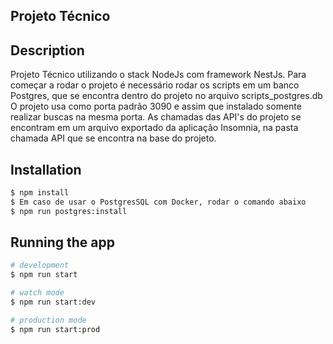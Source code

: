 ## Projeto Técnico

## Description

Projeto Técnico utilizando o stack NodeJs com framework NestJs.
Para começar a rodar o projeto é necessário rodar os scripts em um banco Postgres, que se encontra dentro do projeto no arquivo scripts_postgres.db
O projeto usa como porta padrão 3090 e assim que instalado somente realizar buscas na mesma porta.
As chamadas das API's do projeto se encontram em um arquivo exportado da aplicação Insomnia, na pasta chamada API que se encontra na base do projeto.

## Installation

```bash
$ npm install
$ Em caso de usar o PostgresSQL com Docker, rodar o comando abaixo
$ npm run postgres:install
```

## Running the app

```bash
# development
$ npm run start

# watch mode
$ npm run start:dev

# production mode
$ npm run start:prod
```
